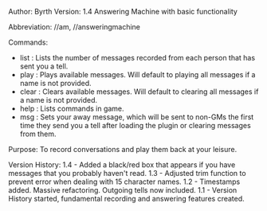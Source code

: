 Author: Byrth
Version: 1.4
Answering Machine with basic functionality

Abbreviation: //am, //answeringmachine

Commands:
* list : Lists the number of messages recorded from each person that has sent you a tell.
* play <name> : Plays available messages. Will default to playing all messages if a name is not provided.
* clear <name> : Clears available messages. Will default to clearing all messages if a name is not provided.
* help : Lists commands in game.
* msg <message> : Sets your away message, which will be sent to non-GMs the first time they send you a tell after loading the plugin or clearing messages from them.

Purpose:
To record conversations and play them back at your leisure.

Version History:
1.4 - Added a black/red box that appears if you have messages that you probably haven't read.
1.3 - Adjusted trim function to prevent error when dealing with 15 character names.
1.2 - Timestamps added. Massive refactoring. Outgoing tells now included.
1.1 - Version History started, fundamental recording and answering features created.